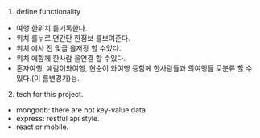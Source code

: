 1. define functionality
 * 여행 한위치 를기록한다.
 * 위치 를누르 면간단 한정보 를보여준다.
 * 위치 에사 진 및글 을저장 할 수있다.
 * 위치 에함께 한사람 을연결 할 수있다.
 * 혼자여행, 예람이와여행, 현순이 와여행 등함꼐 한사람들과 의여행들 로분류 할 수있다.(이 름변경가)능.

 2. tech for this project.
  * mongodb: there are not key-value data.
  * express: restful api style.
  * react or mobile.
